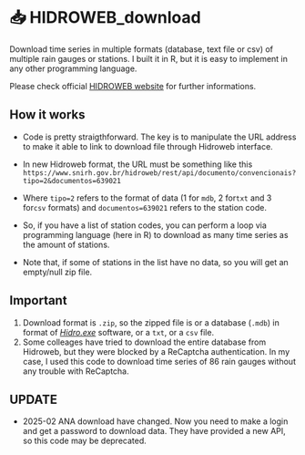 # 📥 HIDROWEB_download
Download time series in multiple formats (database, text file or csv) of multiple rain gauges or stations. I built it in R, but it is easy to implement in any other programming language.

Please check official [HIDROWEB website](https://www.snirh.gov.br/hidroweb/apresentacao) for further informations.

## How it works

* Code is pretty straigthforward. The key is to manipulate the URL address to make it able to link to download file through Hidroweb interface.

* In new Hidroweb format, the URL must be something like this `https://www.snirh.gov.br/hidroweb/rest/api/documento/convencionais?tipo=2&documentos=639021`

* Where `tipo=2` refers to the format of data (1 for `mdb`, 2 for`txt` and 3 for`csv` formats) and `documentos=639021` refers to the station code.

* So, if you have a list of station codes, you can perform a loop via programming language (here in R) to download as many time series as the amount of stations.

* Note that, if some of stations in the list have no data, so you will get an empty/null zip file.

## Important

1. Download format is `.zip`, so the zipped file is or a database (`.mdb`) in format of _[Hidro.exe](https://www.snirh.gov.br/hidroweb/download)_ software, or a `txt`, or a `csv` file.
2. Some colleages have tried to download the entire database from Hidroweb, but they were blocked by a ReCaptcha authentication. In my case, I used this code to download time series of 86 rain gauges without any trouble with ReCaptcha.

## UPDATE
* 2025-02 ANA download have changed. Now you need to make a login and get a password to download data. They have provided a new API, so this code may be deprecated.
